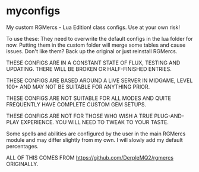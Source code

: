 # myconfigs
My custom RGMercs - Lua Edition! class configs. Use at your own risk!

To use these: They need to overwrite the default configs in the lua folder for now. Putting them in the custom folder will merge some tables and cause issues.
Don't like them? Back up the original or just reinstall RGMercs.

THESE CONFIGS ARE IN A CONSTANT STATE OF FLUX, TESTING AND UPDATING. THERE WILL BE BROKEN OR HALF-FINISHED ENTRIES.

THESE CONFIGS ARE BASED AROUND A LIVE SERVER IN MIDGAME, LEVEL 100+ AND MAY NOT BE SUITABLE FOR ANYTHING PRIOR.

THESE CONFIGS ARE NOT SUITABLE FOR ALL MODES AND QUITE FREQUENTLY HAVE COMPLETE CUSTOM GEM SETUPS.

THESE CONFIGS ARE NOT FOR THOSE WHO WISH A TRUE PLUG-AND-PLAY EXPERIENCE. YOU WILL NEED TO TWEAK TO YOUR TASTE.

Some spells and abilities are configured by the user in the main RGMercs module and may differ slightly from my own. I will slowly add my default percentages.

ALL OF THIS COMES FROM https://github.com/DerpleMQ2/rgmercs ORIGINALLY.